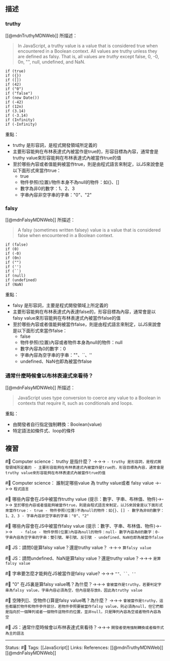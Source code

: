 ## 描述



### truthy

[[@mdnTruthyMDNWeb]] 所描述：
> In JavaScript, a truthy value is a value that is considered true when encountered in a Boolean context. All values are truthy unless they are defined as falsy. That is, all values are _truthy_ except false, 0, -0, 0n, "", null, undefined, and NaN.

```
if (true)
if ({})
if ([])
if (42)
if ("0")
if ("false")
if (new Date())
if (-42)
if (12n)
if (3.14)
if (-3.14)
if (Infinity)
if (-Infinity)
```


重點：
- truthy 是形容詞，是程式開發領域所定義的
- 主要形容能夠在布林表達式內被當作是true的，形容目標為內容，通常會是truthy value來形容能夠在布林表達式內被當作true的值
- 至於哪些內容或者值能夠被當作true，則是由程式語言來制定，以JS來說會是以下面形式來當作true：
	- true
	- 物件參照(位置)/物件本身不為null的物件：如{}、[]
	- 數字為非0的數字：1、2、3
	- 字串內容非空字串的字串："0"、"2"


### falsy

[[@mdnFalsyMDNWeb]] 所描述：
> A falsy (sometimes written falsey) value is a value that is considered false when encountered in a Boolean context.

```
if (false)
if (0)
if (-0)
if (0n)
if ("")
if ('')
if (``)
if (null)
if (undefined)
if (NaN)
```

重點：
- falsy 是形容詞，主要是程式開發領域上所定義的
- 主要形容能夠在布林表達式內表達false的，形容目標為內容，通常會是以falsy value來形容能夠在布林表達式內被當作false的值
- 至於哪些內容或者值能夠被當作false，則是由程式語言來制定，以JS來說會是以下面形式來當作false：
	- false
	- 物件參照(位置)內容或者物件本身為null的物件：null
	- 數字內容為0的數字：0
	- 字串內容為空字串的字串：""、\`\`、''
	- undefined、NaN也即為被當作false

### 通常什麼時候會以布林表達式來看待？
[[@mdnFalsyMDNWeb]] 所描述：
> JavaScript uses type conversion to coerce any value to a Boolean in contexts that require it, such as conditionals and loops.

重點：
- 由開發者自行指定強制轉換：Boolean(value)
- 特定語法如條件式、loop的條件

## 複習
#🧠 Computer science： truthy 是指什麼？ ->->-> `- truthy 是形容詞，是程式開發領域所定義的 - 主要形容能夠在布林表達式內被當作是true的，形容目標為內容，通常會是truthy value來形容能夠在布林表達式內被當作true的值`
<!--SR:!2024-02-14,363,250-->

#🧠 Computer science： 誰制定哪些value 為 truthy value或者 falsy value ->->-> `程式語言`
<!--SR:!2024-02-07,359,250-->


#🧠 哪些內容會在JS中被當作truthy value (提示：數字、字串、布林值、物件)->->-> `至於哪些內容或者值能夠被當作true，則是由程式語言來制定，以JS來說會是以下面形式來當作true：- true - 物件參照(位置)不為null的物件：如{}、[] - 數字為非0的數字：1、2、3 - 字串內容非空字串的字串："0"、"2"`
<!--SR:!2024-01-17,346,250-->


#🧠  哪些內容會在JS中被當作falsy value (提示：數字、字串、布林值、物件)->->-> `	- false - 物件參照(位置)內容為null的物件：null- 數字內容為0的數字：0- 字串內容為空字串的字串：雙引號、單引號、反引號 - undefined、NaN也即為被當作false`
<!--SR:!2023-05-28,80,230-->


#🧠 JS：請問0是算falsy value？還是truthy value？ ->->-> `算falsy value`
<!--SR:!2023-09-22,214,246-->


#🧠 JS：請問undefined、NaN是算falsy value？還是truthy value？->->-> `是算falsy value`
<!--SR:!2023-10-30,236,246-->


#🧠 字串要怎麼才能夠在JS被當作是falsy value? ->->-> `""、``、''`
<!--SR:!2023-03-30,173,250-->

#🧠 "0" 在JS裏是算falsy value嗎？為什麼？->->-> `會被當作是truthy，若要判定字串為falsy value，字串內容必須為空，但內容是存放0，因此為truthy value`
<!--SR:!2023-10-21,292,250-->

#🧠 空陣列[]、空物件{}算是falsy value嗎？為什麼？ ->->-> `會被當作是truthy，這些都屬於物件和物件參件部分，若物件參照要被當作falsy value，則必須為null，但它們都是指向於一個陣列或者一個物件這物件的位置，並非null，只是陣列內容為空或者物件內容為空`
<!--SR:!2023-07-11,230,250-->


#🧠 JS：通常什麼時候會以布林表達式來看待？->->-> `開發者使用強制轉換或者條件式為主的語法`
<!--SR:!2023-05-31,138,190-->


---
Status: #🌱 
Tags: 
[[JavaScript]]
Links:
References:
[[@mdnTruthyMDNWeb]]
[[@mdnFalsyMDNWeb]]